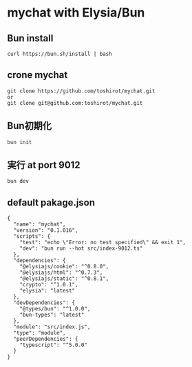 # mychat with Elysia/Bun

## Bun install
```
curl https://bun.sh/install | bash
```
## crone mychat
```
git clone https://github.com/toshirot/mychat.git
or 
git clone git@github.com:toshirot/mychat.git
```
## Bun初期化
```
bun init
```
## 実行 at port 9012
```
bun dev
```

## default pakage.json
```
{
  "name": "mychat",
  "version": "0.1.016",
  "scripts": {
    "test": "echo \"Error: no test specified\" && exit 1",
    "dev": "bun run --hot src/index-9012.ts"
  },
  "dependencies": {
    "@elysiajs/cookie": "^0.8.0",
    "@elysiajs/html": "^0.7.3",
    "@elysiajs/static": "^0.8.1",
    "crypto": "^1.0.1",
    "elysia": "latest"
  },
  "devDependencies": {
    "@types/bun": "^1.0.0",
    "bun-types": "latest"
  },
  "module": "src/index.js",
  "type": "module",
  "peerDependencies": {
    "typescript": "^5.0.0"
  }
}
```